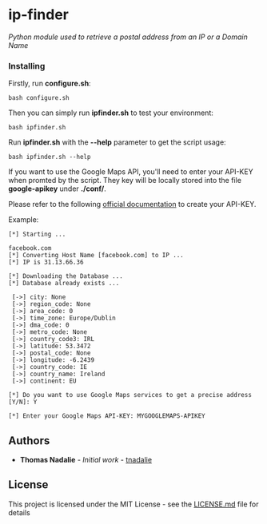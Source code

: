 # ip-finder

*Python module used to retrieve a postal address from an IP or a Domain Name*

### Installing

Firstly, run **configure.sh**:
```
bash configure.sh
```

Then you can simply run **ipfinder.sh** to test your environment:
```
bash ipfinder.sh
```

Run **ipfinder.sh**  with the **--help** parameter to get the script usage:
```
bash ipfinder.sh --help
```

If you want to use the Google Maps API, you'll need to enter your API-KEY when promted by the script. They key will be locally stored into the file **google-apikey** under **./conf/**.

Please refer to the following [official documentation](https://developers.google.com/maps/documentation/embed/get-api-key) to create your API-KEY.

Example:

```
[*] Starting ...

facebook.com
[*] Converting Host Name [facebook.com] to IP ...
[*] IP is 31.13.66.36

[*] Downloading the Database ...
[*] Database already exists ...

 [->] city: None
 [->] region_code: None
 [->] area_code: 0
 [->] time_zone: Europe/Dublin
 [->] dma_code: 0
 [->] metro_code: None
 [->] country_code3: IRL
 [->] latitude: 53.3472
 [->] postal_code: None
 [->] longitude: -6.2439
 [->] country_code: IE
 [->] country_name: Ireland
 [->] continent: EU

[*] Do you want to use Google Maps services to get a precise address [Y/N]: Y

[*] Enter your Google Maps API-KEY: MYGOOGLEMAPS-APIKEY
```

## Authors

* **Thomas Nadalie** - *Initial work* - [tnadalie](https://github.com/tnadalie)

## License

This project is licensed under the MIT License - see the [LICENSE.md](LICENSE.md) file for details
